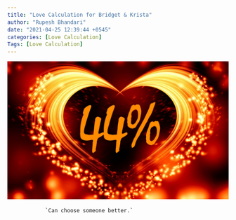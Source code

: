 ```yaml
---
title: "Love Calculation for Bridget & Krista"
author: "Rupesh Bhandari"
date: "2021-04-25 12:39:44 +0545"
categories: [Love Calculation]
Tags: [Love Calculation]
---
```


![Match Picture](/assets/img/lovecal/Bridget-Krista.jpg)

                `Can choose someone better.`
    
